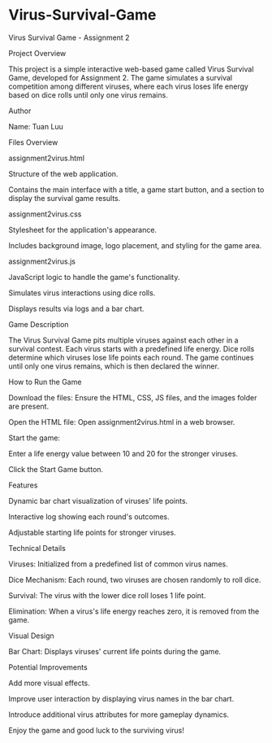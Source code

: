 # Virus-Survival-Game

Virus Survival Game - Assignment 2

Project Overview

This project is a simple interactive web-based game called Virus Survival Game, developed for Assignment 2. The game simulates a survival competition among different viruses, where each virus loses life energy based on dice rolls until only one virus remains.

Author

Name: Tuan Luu


Files Overview

assignment2virus.html

Structure of the web application.

Contains the main interface with a title, a game start button, and a section to display the survival game results.

assignment2virus.css

Stylesheet for the application's appearance.

Includes background image, logo placement, and styling for the game area.

assignment2virus.js

JavaScript logic to handle the game's functionality.

Simulates virus interactions using dice rolls.

Displays results via logs and a bar chart.

Game Description

The Virus Survival Game pits multiple viruses against each other in a survival contest. Each virus starts with a predefined life energy. Dice rolls determine which viruses lose life points each round. The game continues until only one virus remains, which is then declared the winner.

How to Run the Game

Download the files: Ensure the HTML, CSS, JS files, and the images folder are present.

Open the HTML file: Open assignment2virus.html in a web browser.

Start the game:

Enter a life energy value between 10 and 20 for the stronger viruses.

Click the Start Game button.

Features

Dynamic bar chart visualization of viruses' life points.

Interactive log showing each round's outcomes.

Adjustable starting life points for stronger viruses.

Technical Details

Viruses: Initialized from a predefined list of common virus names.

Dice Mechanism: Each round, two viruses are chosen randomly to roll dice.

Survival: The virus with the lower dice roll loses 1 life point.

Elimination: When a virus's life energy reaches zero, it is removed from the game.

Visual Design



Bar Chart: Displays viruses' current life points during the game.

Potential Improvements

Add more visual effects.

Improve user interaction by displaying virus names in the bar chart.

Introduce additional virus attributes for more gameplay dynamics.

Enjoy the game and good luck to the surviving virus!
